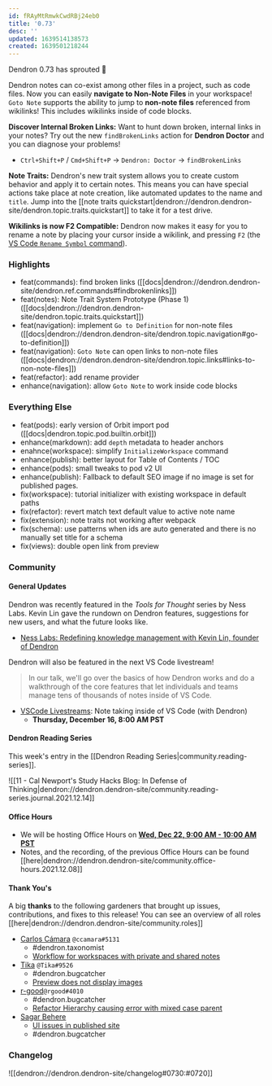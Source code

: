 ```yaml
---
id: fRAyMtRmwkCwdRBj24eb0
title: '0.73'
desc: ''
updated: 1639514138573
created: 1639501218244
---
```


Dendron 0.73 has sprouted  🌱

Dendron notes can co-exist among other files in a project, such as code files. Now you can easily **navigate to Non-Note Files** in your workspace! `Goto Note` supports the ability to jump to **non-note files** referenced from wikilinks! This includes wikilinks inside of code blocks.

**Discover Internal Broken Links:** Want to hunt down broken, internal links in your notes? Try out the new `findBrokenLinks` action for **Dendron Doctor** and you can diagnose your problems!

- `Ctrl+Shift+P` / `Cmd+Shift+P` -> `Dendron: Doctor` -> `findBrokenLinks`

**Note Traits:** Dendron's new trait system allows you to create custom behavior and apply it to certain notes. This means you can have special actions take place at note creation, like automated updates to the name and `title`. Jump into the [[note traits quickstart|dendron://dendron.dendron-site/dendron.topic.traits.quickstart]] to take it for a test drive.

**Wikilinks is now F2 Compatible:** Dendron now makes it easy for you to rename a note by placing your cursor inside a wikilink, and pressing `F2` (the [VS Code `Rename Symbol` command](https://code.visualstudio.com/docs/editor/refactoring#_rename-symbol)).

### Highlights

- feat(commands): find broken links ([[docs|dendron://dendron.dendron-site/dendron.ref.commands#findbrokenlinks]])
- feat(notes): Note Trait System Prototype (Phase 1) ([[docs|dendron://dendron.dendron-site/dendron.topic.traits.quickstart]])
- feat(navigation): implement `Go to Definition` for non-note files ([[docs|dendron://dendron.dendron-site/dendron.topic.navigation#go-to-definition]])
- feat(navigation): `Goto Note` can open links to non-note files ([[docs|dendron://dendron.dendron-site/dendron.topic.links#links-to-non-note-files]])
- feat(refactor): add rename provider
- enhance(navigation): allow `Goto Note` to work inside code blocks

### Everything Else

- feat(pods): early version of Orbit import pod ([[docs|dendron.topic.pod.builtin.orbit]])
- enhance(markdown): add `depth` metadata to header anchors
- enahnce(workspace): simplify `InitializeWorkspace` command
- enhance(publish): better layout for Table of Contents / TOC
- enhance(pods): small tweaks to pod v2 UI
- enhance(publish): Fallback to default SEO image if no image is set for published pages.
- fix(workspace): tutorial initializer with existing workspace in default paths
- fix(refactor): revert match text default value to active note name
- fix(extension): note traits not working after webpack
- fix(schema): use patterns when ids are auto generated and there is no manually set title for a schema
- fix(views): double open link from preview

### Community

#### General Updates

Dendron was recently featured in the _Tools for Thought_ series by Ness Labs. Kevin Lin gave the rundown on Dendron features, suggestions for new users, and what the future looks like.

- [Ness Labs: Redefining knowledge management with Kevin Lin, founder of Dendron](https://link.dendron.so/6cqa)

Dendron will also be featured in the next VS Code livestream!

> In our talk, we'll go over the basics of how Dendron works and do a walkthrough of the core features that let individuals and teams manage tens of thousands of notes inside of VS Code.

- [VSCode Livestreams](https://code.visualstudio.com/livestream): Note taking inside of VS Code (with Dendron)
  - **Thursday, December 16, 8:00 AM PST**

#### Dendron Reading Series

This week's entry in the [[Dendron Reading Series|community.reading-series]]. 

![[11 - Cal Newport's Study Hacks Blog: In Defense of Thinking|dendron://dendron.dendron-site/community.reading-series.journal.2021.12.14]]

#### Office Hours

- We will be hosting Office Hours on **[Wed, Dec 22, 9:00 AM - 10:00 AM PST](https://link.dendron.so/6cqo)**
- Notes, and the recording, of the previous Office Hours can be found [[here|dendron://dendron.dendron-site/community.office-hours.2021.12.08]]

#### Thank You's

A big **thanks** to the following gardeners that brought up issues, contributions, and fixes to this release! You can see an overview of all roles [[here|dendron://dendron.dendron-site/community.roles]]

- [Carlos Cámara](https://github.com/ccamara) `@ccamara#5131`
  - #dendron.taxonomist
  - [Workflow for workspaces with private and shared notes](https://github.com/dendronhq/dendron-site/pull/318)
- [Tika](https://github.com/SR--) `@Tika#9526`
  - #dendron.bugcatcher
  - [Preview does not display images](https://github.com/dendronhq/dendron/issues/1856)
- [r-good](https://github.com/r-good)`@rgood#4010`
  - #dendron.bugcatcher
  - [Refactor Hierarchy causing error with mixed case parent](https://github.com/dendronhq/dendron/issues/1870)
- [Sagar Behere](https://github.com/sagarbehere)
  - [UI issues in published site](https://github.com/dendronhq/dendron/issues/1871)
  - #dendron.bugcatcher

### Changelog
![[dendron://dendron.dendron-site/changelog#0730:#0720]]
